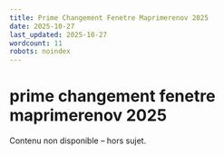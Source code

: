 ```yaml
---
title: Prime Changement Fenetre Maprimerenov 2025
date: 2025-10-27
last_updated: 2025-10-27
wordcount: 11
robots: noindex
---
```


# prime changement fenetre maprimerenov 2025

Contenu non disponible – hors sujet.